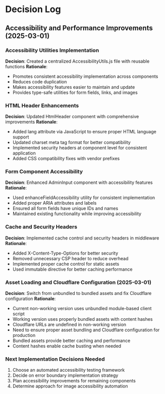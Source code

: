 # Decision Log

## Accessibility and Performance Improvements (2025-03-01)

### Accessibility Utilities Implementation
**Decision**: Created a centralized AccessibilityUtils.js file with reusable functions
**Rationale**:
- Promotes consistent accessibility implementation across components
- Reduces code duplication
- Makes accessibility features easier to maintain and update
- Provides type-safe utilities for form fields, links, and images

### HTML Header Enhancements
**Decision**: Updated HtmlHeader component with comprehensive improvements
**Rationale**:
- Added lang attribute via JavaScript to ensure proper HTML language support
- Updated charset meta tag format for better compatibility
- Implemented security headers at component level for consistent application
- Added CSS compatibility fixes with vendor prefixes

### Form Component Accessibility
**Decision**: Enhanced AdminInput component with accessibility features
**Rationale**:
- Used enhanceFieldAccessibility utility for consistent implementation
- Added proper ARIA attributes and labels
- Ensured all form fields have unique IDs and names
- Maintained existing functionality while improving accessibility

### Cache and Security Headers
**Decision**: Implemented cache control and security headers in middleware
**Rationale**:
- Added X-Content-Type-Options for better security
- Removed unnecessary CSP header to reduce overhead
- Implemented proper cache control for static assets
- Used immutable directive for better caching performance

### Asset Loading and Cloudflare Configuration (2025-03-01)
**Decision**: Switch from unbundled to bundled assets and fix Cloudflare configuration
**Rationale**:
- Current non-working version uses unbundled module-based client script
- Working version uses properly bundled assets with content hashes
- Cloudflare URLs are undefined in non-working version
- Need to ensure proper asset bundling and Cloudflare configuration for production
- Bundled assets provide better caching and performance
- Content hashes enable cache busting when needed

### Next Implementation Decisions Needed
1. Choose an automated accessibility testing framework
2. Decide on error boundary implementation strategy
3. Plan accessibility improvements for remaining components
4. Determine approach for image accessibility automation